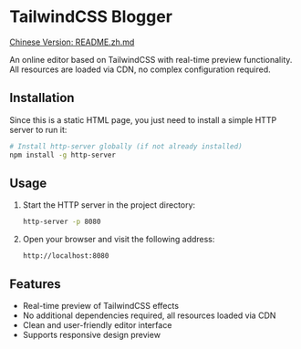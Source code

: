 # TailwindCSS Blogger

[Chinese Version: README.zh.md](README.zh.md)

An online editor based on TailwindCSS with real-time preview functionality. All resources are loaded via CDN, no complex configuration required.

## Installation

Since this is a static HTML page, you just need to install a simple HTTP server to run it:

```bash
# Install http-server globally (if not already installed)
npm install -g http-server
```

## Usage

1. Start the HTTP server in the project directory:
   ```bash
   http-server -p 8080
   ```

2. Open your browser and visit the following address:
   ```
   http://localhost:8080
   ```

## Features
- Real-time preview of TailwindCSS effects
- No additional dependencies required, all resources loaded via CDN
- Clean and user-friendly editor interface
- Supports responsive design preview